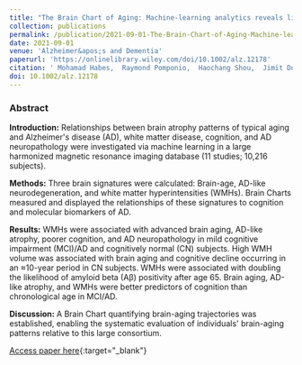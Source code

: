 ```yaml
---
title: "The Brain Chart of Aging: Machine-learning analytics reveals links between brain aging, white matter disease, amyloid burden, and cognition in the iSTAGING consortium of 10,216 harmonized MR scans"
collection: publications
permalink: /publication/2021-09-01-The-Brain-Chart-of-Aging-Machine-learning-analytics-reveals-links-between-brain-aging-white-matter-disease-amyloid-burden-and-cognition-in-the-iSTAGING-consortium-of-10216-harmonized-MR-scans
date: 2021-09-01
venue: 'Alzheimer&apos;s and Dementia'
paperurl: 'https://onlinelibrary.wiley.com/doi/10.1002/alz.12178'
citation: ' Mohamad Habes,  Raymond Pomponio,  Haochang Shou,  Jimit Doshi,  Elizabeth Mamourian,  Guray Erus,  Ilya Nasrallah,  Lenore Launer,  Tanweer Rashid,  Murat Bilgel,  Yong Fan,  Jon Toledo,  Kristine Yaffe,  Aristeidis Sotiras,  Dhivya Srinivasan,  Mark Espeland,  Colin Masters,  Paul Maruff,  Jurgen Fripp,  Henry Völzk,  Sterling Johnson,  John Morris,  Marilyn Albert,  Michael Miller,  R Bryan,  Hans Grabe,  Susan Resnick,  David Wolk,  Christos Davatzikos, &quot;The Brain Chart of Aging: Machine-learning analytics reveals links between brain aging, white matter disease, amyloid burden, and cognition in the iSTAGING consortium of 10,216 harmonized MR scans.&quot; Alzheimer’s &amp; and Dementia, 2021.'
doi: 10.1002/alz.12178
---
```


### Abstract

**Introduction:** Relationships between brain atrophy patterns of typical aging and Alzheimer's disease (AD), white matter disease, cognition, and AD neuropathology were investigated via machine learning in a large harmonized magnetic resonance imaging database (11 studies; 10,216 subjects).

**Methods:** Three brain signatures were calculated: Brain-age, AD-like neurodegeneration, and white matter hyperintensities (WMHs). Brain Charts measured and displayed the relationships of these signatures to cognition and molecular biomarkers of AD.

**Results:** WMHs were associated with advanced brain aging, AD-like atrophy, poorer cognition, and AD neuropathology in mild cognitive impairment (MCI)/AD and cognitively normal (CN) subjects. High WMH volume was associated with brain aging and cognitive decline occurring in an ≈10-year period in CN subjects. WMHs were associated with doubling the likelihood of amyloid beta (Aβ) positivity after age 65. Brain aging, AD-like atrophy, and WMHs were better predictors of cognition than chronological age in MCI/AD.

**Discussion:** A Brain Chart quantifying brain-aging trajectories was established, enabling the systematic evaluation of individuals' brain-aging patterns relative to this large consortium.

[Access paper here](https://onlinelibrary.wiley.com/doi/10.1002/alz.12178){:target="_blank"}
